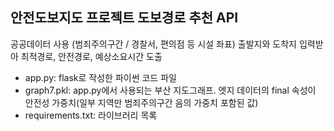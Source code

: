 ## 안전도보지도 프로젝트 도보경로 추천 API

공공데이터 사용 (범죄주의구간 / 경찰서, 편의점 등 시설 좌표)
출발지와 도착지 입력받아 최적경로, 안전경로, 예상소요시간 도출

- app.py: flask로 작성한 파이썬 코드 파일
- graph7.pkl: app.py에서 사용되는 부산 지도그래프. 엣지 데이터의 final 속성이 안전성 가중치(일부 지역만 범죄주의구간 음의 가중치 포함된 값)
- requirements.txt: 라이브러리 목록
